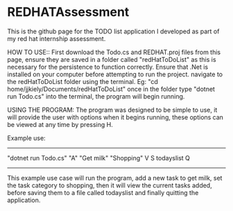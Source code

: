 # REDHATAssessment
This is the github page for the TODO list application I developed as part of my red hat internship assessment.


HOW TO USE::
First download the Todo.cs and REDHAT.proj files from this page, ensure they are saved in a folder called "redHatToDoList" as this is necessary for the persistence to function correctly.
Ensure that .Net is installed on your computer before attempting to run the project.
navigate to the redHatToDoList folder using the terminal. Eg: "cd home/jjkiely/Documents/redHatToDoList"
once in the folder type "dotnet run Todo.cs" into the terminal, the program will begin running.


USING THE PROGRAM:
The program was designed to be simple to use, it will provide the user with options when it begins running, these options can be viewed at any time by pressing H.

Example use:
******
"dotnet run Todo.cs"
"A"
"Get milk"
"Shopping"
V
S
todayslist
Q
******
This example use case will run the program, add a new task to get milk, set the task category to shopping, then it will view the current tasks added, before saving them to a file called todayslist and finally quitting the application.

